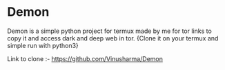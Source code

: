 # Demon
Demon is a simple python project for termux made by me for tor links to copy it and access dark and deep web in tor.
{Clone it on your termux and simple run with python3}

Link to clone :- https://github.com/Vinusharma/Demon
